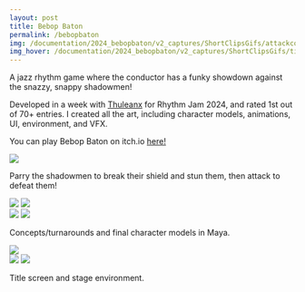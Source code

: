 ```yaml
---
layout: post
title: Bebop Baton
permalink: /bebopbaton
img: /documentation/2024_bebopbaton/v2_captures/ShortClipsGifs/attackcombo3.gif
img_hover: /documentation/2024_bebopbaton/v2_captures/ShortClipsGifs/title_loop.gif
---
```


A jazz rhythm game where the conductor has a funky showdown against the snazzy, snappy shadowmen!

Developed in a week with <a href="https://thuleanx.github.io/">Thuleanx</a> for Rhythm Jam 2024, and rated 1st out of 70+ entries. I created all the art, including character models, animations, UI, environment, and VFX.

You can play Bebop Baton on itch.io <a href="https://ayucinna.itch.io/bebop-baton">here!</a>

<!-- <div class="img_row">
	<img class="col three" src="{{ site.baseurl }}/documentation/2024_bebopbaton/cover_frontalvignette_MAIN.png"/>
</div> -->

<div class="img_row">
	<img class="col three" src="{{ site.baseurl }}/documentation/2024_bebopbaton/v2_captures/ShortClipsGifs/attackcombo4_enemydeath.gif"/>
</div>

Parry the shadowmen to break their shield and stun them, then attack to defeat them!

<div class="img_row">
	<img class="col half" src="{{ site.baseurl }}/documentation/2024_bebopbaton/v2_captures/ShortClipsGifs/enemyattack2.gif"/>
	<img class="col half" src="{{ site.baseurl }}/documentation/2024_bebopbaton/v2_captures/ShortClipsGifs/enemystun_shieldup2.gif"/>
</div>

<div class="img_row">
	<img class="col half" src="{{ site.baseurl }}/documentation/2024_bebopbaton/char_ref_conductor_gray.png"/>
	<img class="col half" src="{{ site.baseurl }}/documentation/2024_bebopbaton/char_ref_shadowman_gray.png"/>
</div>

Concepts/turnarounds and final character models in Maya.

<div class="img_row">
	<img class="col half" src="{{ site.baseurl }}/documentation/2024_bebopbaton/characters_pose_gray.png" style="float:none"/>
</div>

<div class="img_row">
	<img class="col half" src="{{ site.baseurl }}/documentation/2024_bebopbaton/v2_captures/ShortClipsGifs/title_press.gif"/>
	<img class="col half" src="{{ site.baseurl }}/documentation/2024_bebopbaton/v2_update/title_after_click.png"/>
</div>

Title screen and stage environment.

